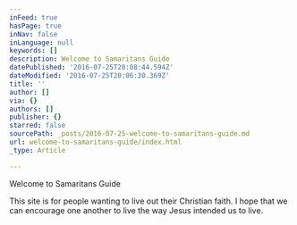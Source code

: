 ```yaml
---
inFeed: true
hasPage: true
inNav: false
inLanguage: null
keywords: []
description: Welcome to Samaritans Guide
datePublished: '2016-07-25T20:08:44.594Z'
dateModified: '2016-07-25T20:06:30.369Z'
title: ''
author: []
via: {}
authors: []
publisher: {}
starred: false
sourcePath: _posts/2016-07-25-welcome-to-samaritans-guide.md
url: welcome-to-samaritans-guide/index.html
_type: Article

---
```

Welcome to Samaritans Guide

This site is for people wanting to live out their Christian faith. I hope that we can encourage one another to live the way Jesus intended us to live.